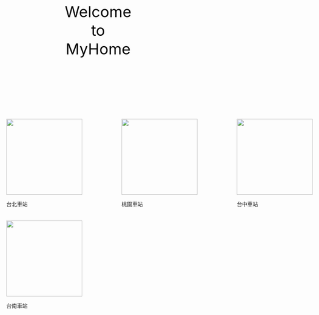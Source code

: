 <html>
<heah>
  <meta charset="utf-8"></meat>
  <style type="text/css">
  .head{
      color:black;font-size:40px;text-align:center;padding:150px;
  }
  .content{
      width:1200px;margin-left:atuo;margin-right:auto;
    }
  .box{
      width:280px;padding:5px;margin:5px;backgrond-color:witch;
      display:inline-block;vertical-align:top;
    }
   </style>
</head>
<body style="margin:0px;">
  <div class="head">Welcome to MyHome</div>
  <div class="content">
      <div class="box">
        <img src="https://photo.travelking.com.tw/scenery/36C8FB62-5AFB-4249-B911-EE7AEA50B6BB_e.jpg" height=200px/>
        <p>台北車站</p>
      </div>
      <div class="box">
        <img src="https://www.alberthsieh.com/wp-content/uploads/flickr/19436420784_b8c64408d4_b.jpg" height=200px/>
        <p>桃園車站</p>
      </div>      
      <div class="box">
        <img src="https://travel.taichung.gov.tw/Utility/DisplayImage?id=27960&rnd=1542692405390" height=200px/>
        <p>台中車站</p>
      </div>
      <div class="box"> 
        <img src="https://img.ltn.com.tw/Upload/news/600/2019/05/01/202.jpg" height=200px/>
        <p>台南車站</p>
      </div>
  </div>
</body>
</html>
